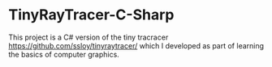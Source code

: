 # TinyRayTracer-C-Sharp
This project is a C# version of the tiny tracracer https://github.com/ssloy/tinyraytracer/ which I developed as part of learning the basics of computer graphics.
